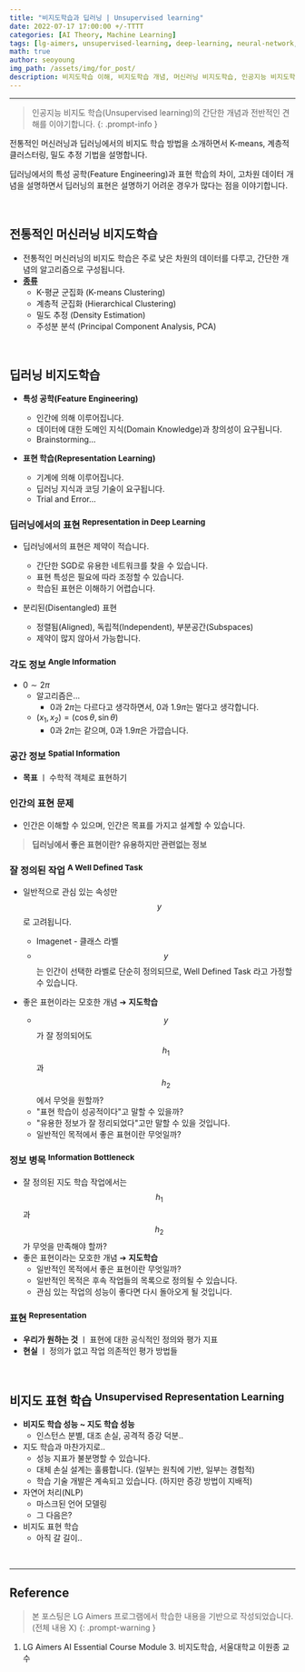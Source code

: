 ```yaml
---
title: "비지도학습과 딥러닝 | Unsupervised learning"
date: 2022-07-17 17:00:00 +/-TTTT
categories: [AI Theory, Machine Learning]
tags: [lg-aimers, unsupervised-learning, deep-learning, neural-network, clustering, feature-engineering]
math: true
author: seoyoung
img_path: /assets/img/for_post/
description: 비지도학습 이해, 비지도학습 개념, 머신러닝 비지도학습, 인공지능 비지도학습, 딥러닝 비지도학습, 비지도학습 알고리즘, 비지도학습이란, 비지도학습 예시
---
```




----------------

> 인공지능 비지도 학습(Unsupervised learning)의 간단한 개념과 전반적인 견해를 이야기합니다.
{: .prompt-info }

전통적인 머신러닝과 딥러닝에서의 비지도 학습 방법을 소개하면서 K-means, 계층적 클러스터링, 밀도 추정 기법을 설명합니다.

딥러닝에서의 특성 공학(Feature Engineering)과 표현 학습의 차이, 고차원 데이터 개념을 설명하면서 딥러닝의 표현은 설명하기 어려운 경우가 많다는 점을 이야기합니다.

&nbsp;
&nbsp;
&nbsp;

## **전통적인 머신러닝 비지도학습**
- 전통적인 머신러닝의 비지도 학습은 주로 낮은 차원의 데이터를 다루고, 간단한 개념의 알고리즘으로 구성됩니다.
- **<u>종류</u>**
  - K-평균 군집화 (K-means Clustering)
  - 계층적 군집화 (Hierarchical Clustering)
  - 밀도 추정 (Density Estimation)
  - 주성분 분석 (Principal Component Analysis, PCA)


&nbsp;
&nbsp;
&nbsp;

## **딥러닝 비지도학습**

- **특성 공학(Feature Engineering)**
  - 인간에 의해 이루어집니다.
  - 데이터에 대한 도메인 지식(Domain Knowledge)과 창의성이 요구됩니다.
  - Brainstorming...

- **표현 학습(Representation Learning)**
  - 기계에 의해 이루어집니다.
  - 딥러닝 지식과 코딩 기술이 요구됩니다.
  - Trial and Error...


### **딥러닝에서의 표현 <sup>Representation in Deep Learning</sup>**
- 딥러닝에서의 표현은 제약이 적습니다.
  - 간단한 SGD로 유용한 네트워크를 찾을 수 있습니다.
  - 표현 특성은 필요에 따라 조정할 수 있습니다.
  - 학습된 표현은 이해하기 어렵습니다.

- 분리된(Disentangled) 표현
  - 정렬됨(Aligned), 독립적(Independent), 부분공간(Subspaces)
  - 제약이 많지 않아서 가능합니다.


### **각도 정보 <sup>Angle Information</sup>**

- $0 \sim 2\pi$
  - 알고리즘은...
    - $0$과 $2\pi$는 다르다고 생각하면서, $0$과 $1.9\pi$는 멀다고 생각합니다.
  - $(x_1, x_2) = (\cos \theta, \sin \theta)$
    - $0$과 $2\pi$는 같으며, $0$과 $1.9\pi$은 가깝습니다.


### **공간 정보 <sup>Spatial Information</sup>**

- **목표** ㅣ 수학적 객체로 표현하기



### **인간의 표현 문제**
- 인간은 이해할 수 있으며, 인간은 목표를 가지고 설계할 수 있습니다.

> **딥러닝에서 좋은 표현이란? 유용하지만 관련없는 정보**


### **잘 정의된 작업 <sup>A Well Defined Task</sup>**

- 일반적으로 관심 있는 속성만 $$y$$로 고려됩니다.
  - Imagenet - 클래스 라벨
  - $$y$$는 인간이 선택한 라벨로 단순히 정의되므로, Well Defined Task 라고 가정할 수 있습니다.

- 좋은 표현이라는 모호한 개념 ➔ **지도학습**
  - $$y$$가 잘 정의되어도 $$h_1$$과 $$h_2$$에서 무엇을 원할까?
  - "표현 학습이 성공적이다"고 말할 수 있을까?
  - "유용한 정보가 잘 정리되었다"고만 말할 수 있을 것입니다.
  - 일반적인 목적에서 좋은 표현이란 무엇일까?
  
  

### **정보 병목 <sup>Information Bottleneck</sup>**

- 잘 정의된 지도 학습 작업에서는 $$h_1$$과 $$h_2$$가 무엇을 만족해야 할까?
- 좋은 표현이라는 모호한 개념 ➔ **지도학습**
  - 일반적인 목적에서 좋은 표현이란 무엇일까?
  - 일반적인 목적은 후속 작업들의 목록으로 정의될 수 있습니다.
  - 관심 있는 작업의 성능이 좋다면 다시 돌아오게 될 것입니다.


### **표현 <sup>Representation</sup>**

- **우리가 원하는 것** ㅣ 표현에 대한 공식적인 정의와 평가 지표
- **현실** ㅣ 정의가 없고 작업 의존적인 평가 방법들

&nbsp;
&nbsp;
&nbsp;

## **비지도 표현 학습 <sup>Unsupervised Representation Learning</sup>**
- **비지도 학습 성능 ~ 지도 학습 성능**
  - 인스턴스 분별, 대조 손실, 공격적 증강 덕분..
- 지도 학습과 마찬가지로..
  - 성능 지표가 불분명할 수 있습니다.
  - 대체 손실 설계는 훌륭합니다. (일부는 원칙에 기반, 일부는 경험적)
  - 학습 기술 개발은 계속되고 있습니다. (하지만 증강 방법이 지배적)
- 자연어 처리(NLP)
  - 마스크된 언어 모델링
  - 그 다음은?
- 비지도 표현 학습
  - 아직 갈 길이..


&nbsp;
&nbsp;
&nbsp;


------------------
## Reference
> 본 포스팅은 LG Aimers 프로그램에서 학습한 내용을 기반으로 작성되었습니다. (전체 내용 X)
{: .prompt-warning }

1. LG Aimers AI Essential Course Module 3. 비지도학습, 서울대학교 이원종 교수

